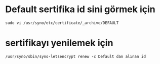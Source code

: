 # Default sertifika id sini görmek için 

```sudo vi /usr/syno/etc/certificate/_archive/DEFAULT```

# sertifikayı yenilemek için

```/usr/syno/sbin/syno-letsencrypt renew -c Default dan alınan id```
